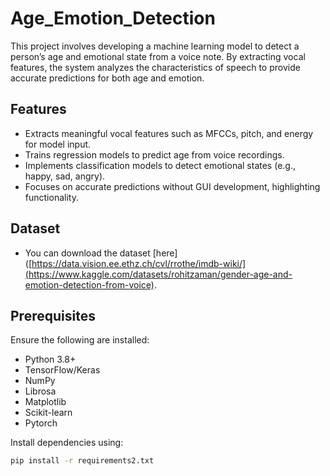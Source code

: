 # Age_Emotion_Detection

This project involves developing a machine learning model to detect a person’s age and emotional state from a voice note. By extracting vocal features, the system analyzes the characteristics of speech to provide accurate predictions for both age and emotion.
## Features  
- Extracts meaningful vocal features such as MFCCs, pitch, and energy for model input.
- Trains regression models to predict age from voice recordings.
- Implements classification models to detect emotional states (e.g., happy, sad, angry).
- Focuses on accurate predictions without GUI development, highlighting functionality.


## Dataset  
-  You can download the dataset [here]([https://data.vision.ee.ethz.ch/cvl/rrothe/imdb-wiki/](https://www.kaggle.com/datasets/rohitzaman/gender-age-and-emotion-detection-from-voice).


## Prerequisites  
Ensure the following are installed:  
- Python 3.8+  
- TensorFlow/Keras  
- NumPy  
- Librosa  
- Matplotlib
- Scikit-learn
- Pytorch

Install dependencies using:  
```bash
pip install -r requirements2.txt

